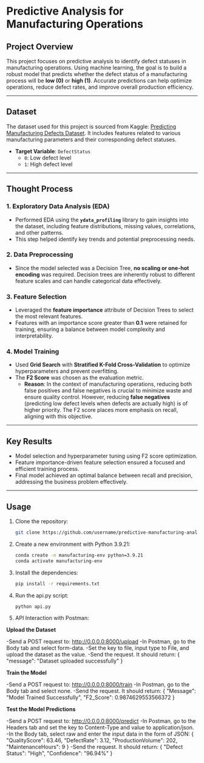 # Predictive Analysis for Manufacturing Operations

## Project Overview

This project focuses on predictive analysis to identify defect statuses in manufacturing operations. Using machine learning, the goal is to build a robust model that predicts whether the defect status of a manufacturing process will be **low (0)** or **high (1)**. Accurate predictions can help optimize operations, reduce defect rates, and improve overall production efficiency.

---

## Dataset

The dataset used for this project is sourced from Kaggle: [Predicting Manufacturing Defects Dataset](https://www.kaggle.com/datasets/rabieelkharoua/predicting-manufacturing-defects-dataset). It includes features related to various manufacturing parameters and their corresponding defect statuses.

- **Target Variable**: `DefectStatus`  
  - `0`: Low defect level  
  - `1`: High defect level  

---

## Thought Process

### 1. **Exploratory Data Analysis (EDA)**  
   - Performed EDA using the **`ydata_profiling`** library to gain insights into the dataset, including feature distributions, missing values, correlations, and other patterns.  
   - This step helped identify key trends and potential preprocessing needs.

### 2. **Data Preprocessing**  
   - Since the model selected was a Decision Tree, **no scaling or one-hot encoding** was required. Decision trees are inherently robust to different feature scales and can handle categorical data effectively.  

### 3. **Feature Selection**  
   - Leveraged the **feature importance** attribute of Decision Trees to select the most relevant features.  
   - Features with an importance score greater than **0.1** were retained for training, ensuring a balance between model complexity and interpretability.

### 4. **Model Training**  
   - Used **Grid Search** with **Stratified K-Fold Cross-Validation** to optimize hyperparameters and prevent overfitting.  
   - The **F2 Score** was chosen as the evaluation metric.  
     - **Reason**: In the context of manufacturing operations, reducing both false positives and false negatives is crucial to minimize waste and ensure quality control. However, reducing **false negatives** (predicting low defect levels when defects are actually high) is of higher priority. The F2 score places more emphasis on recall, aligning with this objective.

---

## Key Results

- Model selection and hyperparameter tuning using F2 score optimization.  
- Feature importance-driven feature selection ensured a focused and efficient training process.  
- Final model achieved an optimal balance between recall and precision, addressing the business problem effectively.

---

## Usage

1. Clone the repository:  
   ```bash
   git clone https://github.com/username/predictive-manufacturing-analysis.git

2. Create a new environment with Python 3.9.21:
   ```bash
   conda create -n manufacturing-env python=3.9.21
   conda activate manufacturing-env

3. Install the dependencies:
   ```bash
   pip install -r requirements.txt

4. Run the api.py script:
   ```bash
   python api.py

5. API Interaction with Postman:
   
  **Upload the Dataset**
  
  -Send a POST request to: http://0.0.0.0:8000/upload
  -In Postman, go to the Body tab and select form-data.
  -Set the key to file, input type to File, and upload the dataset as the value.
  -Send the request. It should return:
  {
    "message": "Dataset uploaded successfully"
  }

  **Train the Model**
  
  -Send a POST request to: http://0.0.0.0:8000/train
  -In Postman, go to the Body tab and select none.
  -Send the request. It should return:
  {
    "Message": "Model Trained Successfully",
    "F2_Score": 0.9874629553566372
  }

  **Test the Model Predictions**
  
  -Send a POST request to: http://0.0.0.0:8000/predict
  -In Postman, go to the Headers tab and set the key to Content-Type and value to application/json.
  -In the Body tab, select raw and enter the input data in the form of JSON:
  {
    "QualityScore": 63.46,
    "DefectRate": 3.12,
    "ProductionVolume": 202,
    "MaintenanceHours": 9
  }
  -Send the request. It should return:
  {
  "Defect Status": "High",
  "Confidence": "96.94%"
  }




  


